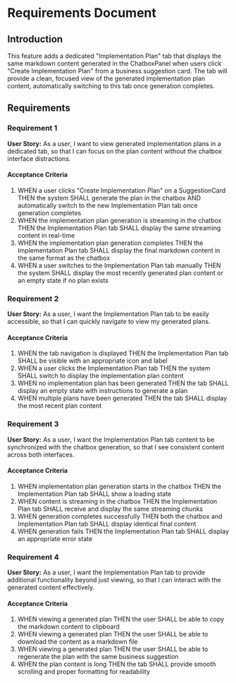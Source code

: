 # Requirements Document

## Introduction

This feature adds a dedicated "Implementation Plan" tab that displays the same markdown content generated in the ChatboxPanel when users click "Create Implementation Plan" from a business suggestion card. The tab will provide a clean, focused view of the generated implementation plan content, automatically switching to this tab once generation completes.

## Requirements

### Requirement 1

**User Story:** As a user, I want to view generated implementation plans in a dedicated tab, so that I can focus on the plan content without the chatbox interface distractions.

#### Acceptance Criteria

1. WHEN a user clicks "Create Implementation Plan" on a SuggestionCard THEN the system SHALL generate the plan in the chatbox AND automatically switch to the new Implementation Plan tab once generation completes
2. WHEN the implementation plan generation is streaming in the chatbox THEN the Implementation Plan tab SHALL display the same streaming content in real-time
3. WHEN the implementation plan generation completes THEN the Implementation Plan tab SHALL display the final markdown content in the same format as the chatbox
4. WHEN a user switches to the Implementation Plan tab manually THEN the system SHALL display the most recently generated plan content or an empty state if no plan exists

### Requirement 2

**User Story:** As a user, I want the Implementation Plan tab to be easily accessible, so that I can quickly navigate to view my generated plans.

#### Acceptance Criteria

1. WHEN the tab navigation is displayed THEN the Implementation Plan tab SHALL be visible with an appropriate icon and label
2. WHEN a user clicks the Implementation Plan tab THEN the system SHALL switch to display the implementation plan content
3. WHEN no implementation plan has been generated THEN the tab SHALL display an empty state with instructions to generate a plan
4. WHEN multiple plans have been generated THEN the tab SHALL display the most recent plan content

### Requirement 3

**User Story:** As a user, I want the Implementation Plan tab content to be synchronized with the chatbox generation, so that I see consistent content across both interfaces.

#### Acceptance Criteria

1. WHEN implementation plan generation starts in the chatbox THEN the Implementation Plan tab SHALL show a loading state
2. WHEN content is streaming in the chatbox THEN the Implementation Plan tab SHALL receive and display the same streaming chunks
3. WHEN generation completes successfully THEN both the chatbox and Implementation Plan tab SHALL display identical final content
4. WHEN generation fails THEN the Implementation Plan tab SHALL display an appropriate error state

### Requirement 4

**User Story:** As a user, I want the Implementation Plan tab to provide additional functionality beyond just viewing, so that I can interact with the generated content effectively.

#### Acceptance Criteria

1. WHEN viewing a generated plan THEN the user SHALL be able to copy the markdown content to clipboard
2. WHEN viewing a generated plan THEN the user SHALL be able to download the content as a markdown file
3. WHEN viewing a generated plan THEN the user SHALL be able to regenerate the plan with the same business suggestion
4. WHEN the plan content is long THEN the tab SHALL provide smooth scrolling and proper formatting for readability